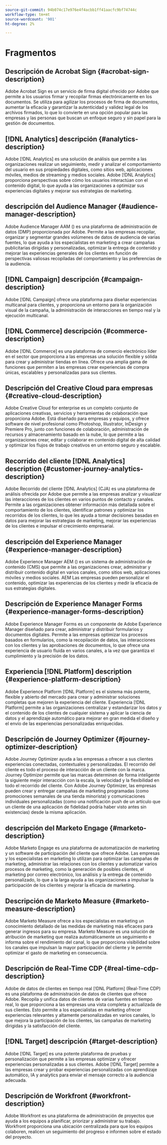```yaml
---
source-git-commit: 94b074c17e976e4f4acbb1ff41aacfc9bf74744c
workflow-type: tm+mt
source-wordcount: '901'
ht-degree: 2%

---
```

# Fragmentos

## Descripción de Acrobat Sign {#acrobat-sign-description}

Adobe Acrobat Sign es un servicio de firma digital ofrecido por Adobe que permite a los usuarios firmar y recopilar firmas electrónicamente en los documentos. Se utiliza para agilizar los procesos de firma de documentos, aumentar la eficacia y garantizar la autenticidad y validez legal de los archivos firmados, lo que lo convierte en una opción popular para las empresas y las personas que buscan un enfoque seguro y sin papel para la gestión de documentos.

## [!DNL Analytics] descripción {#analytics-description}

Adobe [!DNL Analytics] es una solución de análisis que permite a las organizaciones realizar un seguimiento, medir y analizar el comportamiento del usuario en sus propiedades digitales, como sitios web, aplicaciones móviles, medios de streaming y medios sociales. Adobe [!DNL Analytics] proporciona perspectivas sobre cómo los usuarios interactúan con el contenido digital, lo que ayuda a las organizaciones a optimizar sus experiencias digitales y mejorar sus estrategias de marketing.

## descripción del Audience Manager {#audience-manager-description}

Adobe Audience Manager AAM () es una plataforma de administración de datos (DMP) proporcionada por Adobe. Permite a las empresas recopilar, organizar y segmentar grandes volúmenes de datos de audiencia de varias fuentes, lo que ayuda a los especialistas en marketing a crear campañas publicitarias dirigidas y personalizadas, optimizar la entrega de contenido y mejorar las experiencias generales de los clientes en función de perspectivas valiosas recopiladas del comportamiento y las preferencias de la audiencia.

## [!DNL Campaign] descripción {#campaign-description}

Adobe [!DNL Campaign] ofrece una plataforma para diseñar experiencias multicanal para clientes, y proporciona un entorno para la organización visual de la campaña, la administración de interacciones en tiempo real y la ejecución multicanal.

## [!DNL Commerce] descripción {#commerce-description}

Adobe [!DNL Commerce] es una plataforma de comercio electrónico líder en el sector que proporciona a las empresas una solución flexible y sólida para crear y administrar tiendas en línea. Ofrece una amplia gama de funciones que permiten a las empresas crear experiencias de compra únicas, escalables y personalizadas para sus clientes.

## Descripción del Creative Cloud para empresas {#creative-cloud-description}

Adobe Creative Cloud for enterprise es un completo conjunto de aplicaciones creativas, servicios y herramientas de colaboración que proporciona Adobe. Está diseñado para empresas y equipos, y ofrece software de nivel profesional como Photoshop, Illustrator, InDesign y Premiere Pro, junto con funciones de colaboración, administración de recursos y almacenamiento basado en la nube, lo que permite a las organizaciones crear, editar y colaborar en contenido digital de alta calidad y optimizar los flujos de trabajo creativos en un entorno seguro y escalable.

## Recorrido del cliente [!DNL Analytics] description {#customer-journey-analytics-description}

Adobe Recorrido del cliente [!DNL Analytics] (CJA) es una plataforma de análisis ofrecida por Adobe que permite a las empresas analizar y visualizar las interacciones de los clientes en varios puntos de contacto y canales. Permite a las organizaciones obtener información más detallada sobre el comportamiento de los clientes, identificar patrones y optimizar los recorridos de los clientes, lo que les ayuda a tomar decisiones basadas en datos para mejorar las estrategias de marketing, mejorar las experiencias de los clientes e impulsar el crecimiento empresarial.

## descripción del Experience Manager {#experience-manager-description}

Adobe Experience Manager AEM () es un sistema de administración de contenido (CMS) que permite a las organizaciones crear, administrar y distribuir contenido digital en varios canales, como sitios web, aplicaciones móviles y medios sociales. AEM Las empresas pueden personalizar el contenido, optimizar las experiencias de los clientes y medir la eficacia de sus estrategias digitales.

## Descripción de Experience Manager Forms {#experience-manager-forms-description}

Adobe Experience Manager Forms es un componente de Adobe Experience Manager diseñado para crear, administrar y distribuir formularios y documentos digitales. Permite a las empresas optimizar los procesos basados en formularios, como la recopilación de datos, las interacciones con los clientes y las aprobaciones de documentos, lo que ofrece una experiencia de usuario fluida en varios canales, a la vez que garantiza el cumplimiento y la precisión de los datos.

## Experiencia [!DNL Platform] description {#experience-platform-description}

Adobe Experience Platform [!DNL Platform] es el sistema más potente, flexible y abierto del mercado para crear y administrar soluciones completas que mejoren la experiencia del cliente. Experiencia [!DNL Platform] permite a las organizaciones centralizar y estandarizar los datos y el contenido de los clientes de cualquier sistema y aplicar la ciencia de datos y el aprendizaje automático para mejorar en gran medida el diseño y el envío de las experiencias personalizadas enriquecidas.

## Descripción de Journey Optimizer {#journey-optimizer-description}

Adobe Journey Optimizer ayuda a las empresas a ofrecer a sus clientes experiencias conectadas, contextuales y personalizadas. El recorrido del cliente es todo el proceso de interacción de un cliente con la marca. Journey Optimizer permite que las marcas determinen de forma inteligente la siguiente mejor interacción con la escala, la velocidad y la flexibilidad en todo el recorrido del cliente. Con Adobe Journey Optimizer, las empresas pueden crear y entregar campañas de marketing programadas (como promociones semanales de una tienda minorista) y comunicaciones individuales personalizadas (como una notificación push de un artículo que un cliente de una aplicación de fidelidad podría haber visto antes sin existencias) desde la misma aplicación.

## descripción del Marketo Engage {#marketo-description}

Adobe Marketo Engage es una plataforma de automatización de marketing y un software de participación del cliente que ofrece Adobe. Las empresas y los especialistas en marketing lo utilizan para optimizar las campañas de marketing, administrar las relaciones con los clientes y automatizar varios procesos de marketing, como la generación de posibles clientes, el marketing por correo electrónico, los análisis y la entrega de contenido personalizado, lo que a la larga ayuda a las organizaciones a impulsar la participación de los clientes y mejorar la eficacia de marketing.

## Descripción de Marketo Measure {#marketo-measure-description}

Adobe Marketo Measure ofrece a los especialistas en marketing un conocimiento detallado de las medidas de marketing más eficaces para generar ingresos para su empresa. Marketo Measure es una solución de atribución de marketing que realiza automáticamente un seguimiento e informa sobre el rendimiento del canal, lo que proporciona visibilidad sobre los canales que impulsan la mayor participación del cliente y le permite optimizar el gasto de marketing en consecuencia.

## Descripción de Real-Time CDP {#real-time-cdp-description}

Adobe de datos de clientes en tiempo real [!DNL Platform] (Real-Time CDP) es una plataforma de administración de datos de clientes que ofrece Adobe. Recopila y unifica datos de clientes de varias fuentes en tiempo real, lo que proporciona a las empresas una vista completa y actualizada de sus clientes. Esto permite a los especialistas en marketing ofrecer experiencias relevantes y altamente personalizadas en varios canales, lo que mejora la participación de los clientes, las campañas de marketing dirigidas y la satisfacción del cliente.

## [!DNL Target] descripción {#target-description}

Adobe [!DNL Target] es una potente plataforma de pruebas y personalización que permite a las empresas optimizar y ofrecer experiencias personalizadas a sus clientes. Adobe [!DNL Target] permite a las empresas crear y probar experiencias personalizadas con aprendizaje automático, IA y analytics para enviar el mensaje correcto a la audiencia adecuada.

## Descripción de Workfront {#workfront-description}

Adobe Workfront es una plataforma de administración de proyectos que ayuda a los equipos a planificar, priorizar y administrar su trabajo. Workfront proporciona una ubicación centralizada para que los equipos colaboren, realicen un seguimiento del progreso e informen sobre el estado del proyecto.
